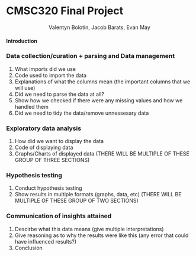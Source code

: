 # CMSC320 Final Project
<div align="center">
Valentyn Bolotin, Jacob Barats, Evan May
</div>

#### Introduction

### Data collection/curation + parsing and Data management
1. What imports did we use
2. Code used to import the data
3. Explanations of what the columns mean (the important columns that we will use)
4. Did we need to parse the data at all?
5. Show how we checked if there were any missing values and how we handled them
6. Did we need to tidy the data/remove unnessesary data
### Exploratory data analysis
1. How did we want to display the data
2. Code of displaying data
3. Graphs/Charts of displayed data
(THERE WILL BE MULTIPLE OF THESE GROUP OF THREE SECTIONS)
### Hypothesis testing
1. Conduct hypothesis testing
2. Show results in multiple formats (graphs, data, etc)
(THERE WILL BE MULTIPLE OF THESE GROUP OF TWO SECTIONS)
### Communication of insights attained
1. Descirbe what this data means (give multiple interpretations)
2. Give reasoning as to why the results were like this (any error that could have influenced results?)
3. Conclusion


<!-- ### Markdown

Markdown is a lightweight and easy-to-use syntax for styling your writing. It includes conventions for

```markdown
Syntax highlighted code block

# Header 1
## Header 2
### Header 3

- Bulleted
- List

1. Numbered
2. List

**Bold** and _Italic_ and `Code` text

[Link](url) and ![Image](src)
```

For more details see [Basic writing and formatting syntax](https://docs.github.com/en/github/writing-on-github/getting-started-with-writing-and-formatting-on-github/basic-writing-and-formatting-syntax).

### Jekyll Themes

Your Pages site will use the layout and styles from the Jekyll theme you have selected in your [repository settings](https://github.com/evanamay/CMSC320-Final-Project/settings/pages). The name of this theme is saved in the Jekyll `_config.yml` configuration file.

### Support or Contact

Having trouble with Pages? Check out our [documentation](https://docs.github.com/categories/github-pages-basics/) or [contact support](https://support.github.com/contact) and we’ll help you sort it out. -->
